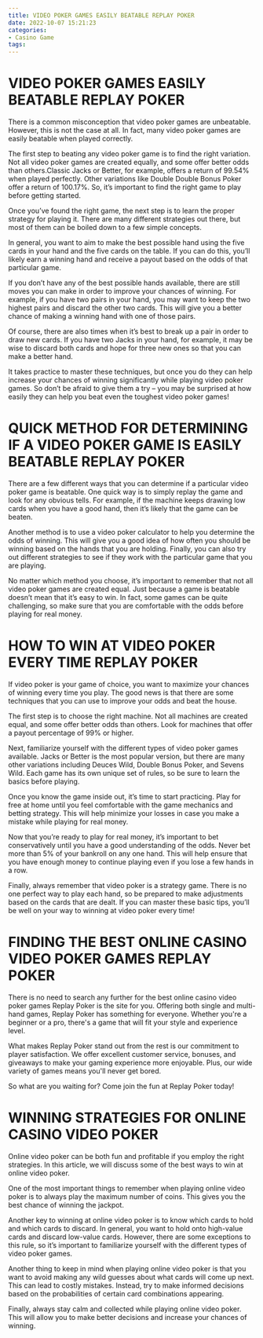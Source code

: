 ```yaml
---
title: VIDEO POKER GAMES EASILY BEATABLE REPLAY POKER
date: 2022-10-07 15:21:23
categories:
- Casino Game
tags:
---
```



#  VIDEO POKER GAMES EASILY BEATABLE REPLAY POKER

There is a common misconception that video poker games are unbeatable. However, this is not the case at all. In fact, many video poker games are easily beatable when played correctly.

The first step to beating any video poker game is to find the right variation. Not all video poker games are created equally, and some offer better odds than others.Classic Jacks or Better, for example, offers a return of 99.54% when played perfectly. Other variations like Double Double Bonus Poker offer a return of 100.17%. So, it’s important to find the right game to play before getting started.

Once you’ve found the right game, the next step is to learn the proper strategy for playing it. There are many different strategies out there, but most of them can be boiled down to a few simple concepts.

In general, you want to aim to make the best possible hand using the five cards in your hand and the five cards on the table. If you can do this, you’ll likely earn a winning hand and receive a payout based on the odds of that particular game.

If you don’t have any of the best possible hands available, there are still moves you can make in order to improve your chances of winning. For example, if you have two pairs in your hand, you may want to keep the two highest pairs and discard the other two cards. This will give you a better chance of making a winning hand with one of those pairs.

Of course, there are also times when it’s best to break up a pair in order to draw new cards. If you have two Jacks in your hand, for example, it may be wise to discard both cards and hope for three new ones so that you can make a better hand.

It takes practice to master these techniques, but once you do they can help increase your chances of winning significantly while playing video poker games. So don’t be afraid to give them a try – you may be surprised at how easily they can help you beat even the toughest video poker games!

#  QUICK METHOD FOR DETERMINING IF A VIDEO POKER GAME IS EASILY BEATABLE REPLAY POKER

There are a few different ways that you can determine if a particular video poker game is beatable.  One quick way is to simply replay the game and look for any obvious tells. For example, if the machine keeps drawing low cards when you have a good hand, then it’s likely that the game can be beaten.

Another method is to use a video poker calculator to help you determine the odds of winning. This will give you a good idea of how often you should be winning based on the hands that you are holding. Finally, you can also try out different strategies to see if they work with the particular game that you are playing.

No matter which method you choose, it’s important to remember that not all video poker games are created equal. Just because a game is beatable doesn’t mean that it’s easy to win. In fact, some games can be quite challenging, so make sure that you are comfortable with the odds before playing for real money.

#  HOW TO WIN AT VIDEO POKER EVERY TIME REPLAY POKER

If video poker is your game of choice, you want to maximize your chances of winning every time you play. The good news is that there are some techniques that you can use to improve your odds and beat the house.

The first step is to choose the right machine. Not all machines are created equal, and some offer better odds than others. Look for machines that offer a payout percentage of 99% or higher.

Next, familiarize yourself with the different types of video poker games available. Jacks or Better is the most popular version, but there are many other variations including Deuces Wild, Double Bonus Poker, and Sevens Wild. Each game has its own unique set of rules, so be sure to learn the basics before playing.

Once you know the game inside out, it’s time to start practicing. Play for free at home until you feel comfortable with the game mechanics and betting strategy. This will help minimize your losses in case you make a mistake while playing for real money.

Now that you’re ready to play for real money, it’s important to bet conservatively until you have a good understanding of the odds. Never bet more than 5% of your bankroll on any one hand. This will help ensure that you have enough money to continue playing even if you lose a few hands in a row.

Finally, always remember that video poker is a strategy game. There is no one perfect way to play each hand, so be prepared to make adjustments based on the cards that are dealt. If you can master these basic tips, you’ll be well on your way to winning at video poker every time!

#  FINDING THE BEST ONLINE CASINO VIDEO POKER GAMES REPLAY POKER

There is no need to search any further for the best online casino video poker games Replay Poker is the site for you. Offering both single and multi-hand games, Replay Poker has something for everyone. Whether you're a beginner or a pro, there's a game that will fit your style and experience level.

What makes Replay Poker stand out from the rest is our commitment to player satisfaction. We offer excellent customer service, bonuses, and giveaways to make your gaming experience more enjoyable. Plus, our wide variety of games means you'll never get bored.

So what are you waiting for? Come join the fun at Replay Poker today!

#  WINNING STRATEGIES FOR ONLINE CASINO VIDEO POKER

Online video poker can be both fun and profitable if you employ the right strategies. In this article, we will discuss some of the best ways to win at online video poker.

One of the most important things to remember when playing online video poker is to always play the maximum number of coins. This gives you the best chance of winning the jackpot.

Another key to winning at online video poker is to know which cards to hold and which cards to discard. In general, you want to hold onto high-value cards and discard low-value cards. However, there are some exceptions to this rule, so it’s important to familiarize yourself with the different types of video poker games.

Another thing to keep in mind when playing online video poker is that you want to avoid making any wild guesses about what cards will come up next. This can lead to costly mistakes. Instead, try to make informed decisions based on the probabilities of certain card combinations appearing.

Finally, always stay calm and collected while playing online video poker. This will allow you to make better decisions and increase your chances of winning.